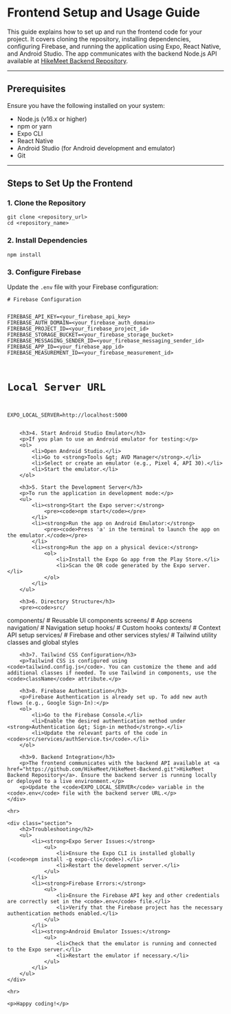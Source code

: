 <!DOCTYPE html>
<html lang="en">
<head>
    <meta charset="UTF-8">
    <meta name="viewport" content="width=device-width, initial-scale=1.0">    
</head>
<body>    <h1>Frontend Setup and Usage Guide</h1>
    <p>This guide explains how to set up and run the frontend code for your project. It covers cloning the repository, installing dependencies, configuring Firebase, and running the application using Expo, React Native, and Android Studio. The app communicates with the backend Node.js API available at <a href="https://github.com/HikeMeet/HikeMeet-Backend.git">HikeMeet Backend Repository</a>.</p>
    <hr>
    <div class="section">        <h2>Prerequisites</h2>        <p>Ensure you have the following installed on your system:</p>        <ul>            <li>Node.js (v16.x or higher)</li>            <li>npm or yarn</li>            <li>Expo CLI</li>            <li>React Native</li>            <li>Android Studio (for Android development and emulator)</li>            <li>Git</li>        </ul>    </div>
    <hr>
    <div class="section">        <h2>Steps to Set Up the Frontend</h2>
        <h3>1. Clone the Repository</h3>        <pre><code>git clone &lt;repository_url&gt;
cd &lt;repository_name&gt;</code></pre>
        <h3>2. Install Dependencies</h3>        <pre><code>npm install</code></pre>
        <h3>3. Configure Firebase</h3>        <p>Update the <code>.env</code> file with your Firebase configuration:</p>        <pre><code># Firebase Configuration

FIREBASE_API_KEY=&lt;your_firebase_api_key&gt;
FIREBASE_AUTH_DOMAIN=&lt;your_firebase_auth_domain&gt;
FIREBASE_PROJECT_ID=&lt;your_firebase_project_id&gt;
FIREBASE_STORAGE_BUCKET=&lt;your_firebase_storage_bucket&gt;
FIREBASE_MESSAGING_SENDER_ID=&lt;your_firebase_messaging_sender_id&gt;
FIREBASE_APP_ID=&lt;your_firebase_app_id&gt;
FIREBASE_MEASUREMENT_ID=&lt;your_firebase_measurement_id&gt;

# Local Server URL

EXPO_LOCAL_SERVER=http://localhost:5000</code></pre>

        <h3>4. Start Android Studio Emulator</h3>
        <p>If you plan to use an Android emulator for testing:</p>
        <ol>
            <li>Open Android Studio.</li>
            <li>Go to <strong>Tools &gt; AVD Manager</strong>.</li>
            <li>Select or create an emulator (e.g., Pixel 4, API 30).</li>
            <li>Start the emulator.</li>
        </ol>

        <h3>5. Start the Development Server</h3>
        <p>To run the application in development mode:</p>
        <ul>
            <li><strong>Start the Expo server:</strong>
                <pre><code>npm start</code></pre>
            </li>
            <li><strong>Run the app on Android Emulator:</strong>
                <pre><code>Press 'a' in the terminal to launch the app on the emulator.</code></pre>
            </li>
            <li><strong>Run the app on a physical device:</strong>
                <ol>
                    <li>Install the Expo Go app from the Play Store.</li>
                    <li>Scan the QR code generated by the Expo server.</li>
                </ol>
            </li>
        </ul>

        <h3>6. Directory Structure</h3>
        <pre><code>src/

components/ # Reusable UI components
screens/ # App screens
navigation/ # Navigation setup
hooks/ # Custom hooks
contexts/ # Context API setup
services/ # Firebase and other services
styles/ # Tailwind utility classes and global styles</code></pre>

        <h3>7. Tailwind CSS Configuration</h3>
        <p>Tailwind CSS is configured using <code>tailwind.config.js</code>. You can customize the theme and add additional classes if needed. To use Tailwind in components, use the <code>className</code> attribute.</p>

        <h3>8. Firebase Authentication</h3>
        <p>Firebase Authentication is already set up. To add new auth flows (e.g., Google Sign-In):</p>
        <ol>
            <li>Go to the Firebase Console.</li>
            <li>Enable the desired authentication method under <strong>Authentication &gt; Sign-in method</strong>.</li>
            <li>Update the relevant parts of the code in <code>src/services/authService.ts</code>.</li>
        </ol>

        <h3>9. Backend Integration</h3>
        <p>The frontend communicates with the backend API available at <a href="https://github.com/HikeMeet/HikeMeet-Backend.git">HikeMeet Backend Repository</a>. Ensure the backend server is running locally or deployed to a live environment.</p>
        <p>Update the <code>EXPO_LOCAL_SERVER</code> variable in the <code>.env</code> file with the backend server URL.</p>
    </div>

    <hr>

    <div class="section">
        <h2>Troubleshooting</h2>
        <ul>
            <li><strong>Expo Server Issues:</strong>
                <ul>
                    <li>Ensure the Expo CLI is installed globally (<code>npm install -g expo-cli</code>).</li>
                    <li>Restart the development server.</li>
                </ul>
            </li>
            <li><strong>Firebase Errors:</strong>
                <ul>
                    <li>Ensure the Firebase API key and other credentials are correctly set in the <code>.env</code> file.</li>
                    <li>Verify that the Firebase project has the necessary authentication methods enabled.</li>
                </ul>
            </li>
            <li><strong>Android Emulator Issues:</strong>
                <ul>
                    <li>Check that the emulator is running and connected to the Expo server.</li>
                    <li>Restart the emulator if necessary.</li>
                </ul>
            </li>
        </ul>
    </div>

    <hr>

    <p>Happy coding!</p>

</body>
</html>

